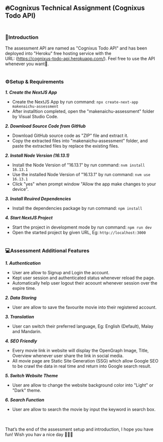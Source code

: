 ## 🔥Cognixus Technical Assignment (Cognixus Todo API) <br /> <br />

### 📖Introduction
The assessment API are named as "Cognixus Todo API" and has been deployed into "Heroku" free hosting service with the <br />
URL: (https://cognixus-todo-api.herokuapp.com/). Feel free to use the API whenever you want🚀. <br /> <br />

### ⚙️Setup & Requirements

***1. Create the NextJS App***
- Create the NextJS App by run command: ```npx create-next-app makenaichu-assessment```
- After installtion completed, open the "makenaichu-assessment" folder by Visual Studio Code. 

***2. Download Source Code from GitHub***
- Download GitHub source code as "ZIP" file and extract it.
- Copy the extracted files into "makenaichu-assessment" folder, and paste the extracted files by replace the existing files.

***2. Install Node Version (16.13.1)***
- Install the Node Version of "16.13.1" by run command: ```nvm install 16.13.1```
- Use the installed Node Version of "16.13.1" by run command: ```nvm use 16.13.1```
- Click "yes" when prompt window "Allow the app make changes to your device".

***3. Install Reuired Dependencies***
- Install the dependencies package by run command: ```npm install```

***4. Start NextJS Project***
- Start the project in development mode by run command: ```npm run dev```
- Open the started project by given URL, Eg: ```http://localhost:3000``` <br /> <br />


### 💻Assessment Additional Features

***1. Authentication***
- User are allow to Signup and Login the account.
- Kept user session and authenticated status whenever reload the page.
- Automatically help user logout their acoount whenever session over the expire time.

***2. Data Storing***
- User are allow to save the favourite movie into their registered account.

***3. Translation***
-  User can switch their preferred language, Eg: English (Default), Malay and Mandarin.

***4. SEO Friendly***
- Every movie link in website will display the OpenGraph Image, Title, Overview whenever user share the link in social media.
- All movie page are Static Site Generation (SSG) which allow Google SEO to be crawl the data in real time and return into Google search result.

***5. Switch Website Theme***
- User are allow to change the website background color into "Light" or "Dark" theme.

***6. Search Function***
-  User are allow to search the movie by input the keyword in search box.


<br /> <br />That’s the end of the assessment setup and introduction, I hope you have fun!
Wish you hav a nice day 🌻🌻🌻
